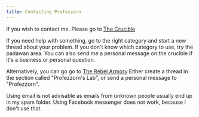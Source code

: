 ```yaml
---
title: Contacting Profezzorn
---
```

If you wish to contact me. Please go to [The Crucible](https://crucible.hubbe.net)

If you need help with something, go to the right category and start a new thread about your problem.
If you don't know which category to use, try the padawan area. You can also send me a personal message
on the crucible if it's a business or personal question.

Alternatively, you can go go to [The Rebel Armory](https://therebelarmory.com/board/97/profezzorns-lab)
Either create a thread in the section called "Profezzorn's Lab", or send a personal message to "Profezzorn".

Using email is not advisable as emails from unknown people usually end up in my spam folder.
Using Facebook messenger does not work, because I don't use that.
